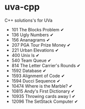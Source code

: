 # uva-cpp
C++ solutions's for UVa

- 101   The Blocks Problem ✔
- 136   Ugly Numbers ✔
- 156   Ananagrams ✔
- 207   PGA Tour Prize Money ✔
- 221   Urban Elevations ✔
- 400   Unix ls ✔
- 540   Team Queue ✔
- 814   The Letter Carrier's Rounds ✔
- 1592  Database ✔
- 1593  Alignment of Code ✔
- 1594  Ducci Sequence ✔
- 10474 Where is the Marble? ✔
- 10815 Andy's First Dictionary ✔
- 10935 Throwing cards away I ✔
- 12096 The SetStack Computer ✔
